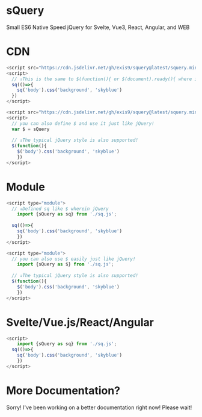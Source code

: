 # sQuery
Small ES6 Native Speed jQuery for Svelte, Vue3, React, Angular, and WEB

# CDN
```js
<script src="https://cdn.jsdelivr.net/gh/exis9/squery@latest/squery.min.js">
<script>
  // ↓This is the same to $(function(){ or $(document).ready(){ where in jQuery
  sq(()=>{
    sq('body').css('background', 'skyblue')
  })
</script>
```

```js
<script src="https://cdn.jsdelivr.net/gh/exis9/squery@latest/squery.min.js">
<script>
  // you can also define $ and use it just like jQuery!
  var $ = sQuery
  
  // ↓The typical jQuery style is also supported!
  $(function(){
    $('body').css('background', 'skyblue')
	})
</script>
```

# Module
```js
<script type="module">
  // ↓Defined sq like $ wherein jQuery
	import {sQuery as sq} from './sq.js';
  
  sq(()=>{
    sq('body').css('background', 'skyblue')
	})
</script>
```

```js
<script type="module">
  // you can also use $ easily just like jQuery!
	import {sQuery as $} from './sq.js';
  
  // ↓The typical jQuery style is also supported!
  $(function(){
    $('body').css('background', 'skyblue')
	})
</script>
```

# Svelte/Vue\.js/React/Angular
```js
<script>
	import {sQuery as sq} from './sq.js';
  sq(()=>{
    sq('body').css('background', 'skyblue')
	})
</script>
```


# More Documentation?
Sorry! I've been working on a better documentation right now! Please wait!

